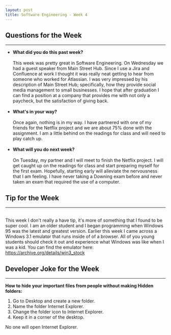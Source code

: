 ```yaml
---
layout: post
title: Software Engineering - Week 4
---
```

<h2>Questions for the Week</h2>
<hr></hr>
<ul><li><b>What did you do this past week?</b></i>
<br><br>This week was pretty great in Software Engineering. On Wednesday we had a guest speaker from Main Street Hub. Since I use a Jira and Confluence at work I thought it was really neat getting to hear from someone who worked for Atlassian. I was very impressed by his description of Main Street Hub; specifically, how they provide social media management to small businesses. I hope that after graduation I can find a position at a company that provides me with not only a paycheck, but the satisfaction of giving back.
<br><br>
<li><b>What's in your way?</b></i>
<br><br> Once again, nothing is in my way. I have partnered with one of my friends for the Netflix project and we are about 75% done with the assignment. I am a little behind on the readings for class and will need to play catch up.
<br><br>
<li><b>What will you do next week?</b></i>
<br><br>On Tuesday, my partner and I will meet to finish the Netflix project. I will get caught up on the readings for class and start preparing myself for the first exam. Hopefully, starting early will alleviate the nervousness that I am feeling. I have never taking a Downing exam before and never taken an exam that required the use of a computer.
</ul>
<h2>Tip for the Week</h2>
<hr></hr>
<br>This week I don't really a have tip, it's more of something that I found to be super cool. I am an older student and I began programming when Windows 95 was the latest and greatest version. Earlier this week I came across a Windows 3.1 emulator that runs inside of of a browser. All of you young students should check it out and experience what Windows was like when I was a kid. You can find the emulator here:  <a href="https://archive.org/details/win3_stock">https://archive.org/details/win3_stock</a>
<br>
<h2>Developer Joke for the Week</h2>
<hr></hr>
<b>How to hide your important files from people without making Hidden folders:</b> 
<ol>
<li>Go to Desktop and create a new folder.
<li>Name the folder Internet Explorer.
<li>Change the folder icon to Internet Explorer.
<li>Keep it in a corner of the desktop.
</ol>
No one will open Internet Explorer.

